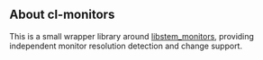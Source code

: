 ## About cl-monitors
This is a small wrapper library around [libstem_monitors](https://github.com/Shirakumo/libmonitors), providing independent monitor resolution detection and change support.

